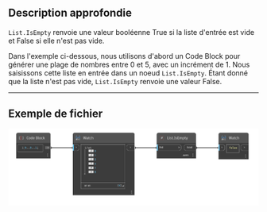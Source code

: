 ## Description approfondie
`List.IsEmpty` renvoie une valeur booléenne True si la liste d'entrée est vide et False si elle n'est pas vide.

Dans l'exemple ci-dessous, nous utilisons d'abord un Code Block pour générer une plage de nombres entre 0 et 5, avec un incrément de 1. Nous saisissons cette liste en entrée dans un noeud `List.IsEmpty`. Étant donné que la liste n'est pas vide, `List.IsEmpty` renvoie une valeur False.
___
## Exemple de fichier

![List.IsEmpty](./DSCore.List.IsEmpty_img.jpg)
